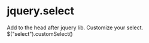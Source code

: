 # jquery.select
Add to the head after jquery lib.
	<script src="jquery.selectbox.js"></script>
	<link rel="stylesheet" href="selectbox.css">
Customize your select.
$("select").customSelect()
